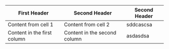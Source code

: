 First Header | Second Header | Second Header
------------ | ------------- | -------------
Content from cell 1 | Content from cell 2 | sddcascsa
Content in the first column | Content in the second column | asdasdsa